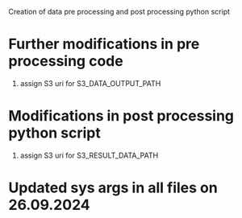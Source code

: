 Creation of data pre processing and post processing python script

# Further modifications in pre processing code

1. assign S3 uri for S3_DATA_OUTPUT_PATH

# Modifications in post processing python script
1. assign S3 uri for S3_RESULT_DATA_PATH


# Updated sys args in all files on 26.09.2024